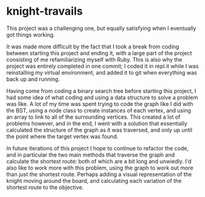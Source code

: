 # knight-travails

This project was a challenging one, but equally satisfying when I eventually got things working.

It was made more difficult by the fact that I took a break from coding between starting this project and ending it, with a large part of the project consisting of me refamiliarizing myself with Ruby. This is also why the project was entirely completed in one commit; I coded it in repl.it while I was reinstalling my virtual environment, and added it to git when everything was back up and running.

Having come from coding a binary search tree before starting this project, I had some idea of what coding and using a data structure to solve a problem was like. A lot of my time was spent trying to code the graph like I did with the BST, using a node class to create instances of each vertex, and using an array to link to all of the surrounding vertices. This created a lot of problems however, and in the end, I went with a solution that essentially calculated the structure of the graph as it was traversed, and only up until the point where the target vertex was found.

In future iterations of this project I hope to continue to refactor the code, and in particular the two main methods that traverse the graph and calculate the shortest route: both of which are a bit long and unwiedly. I'd also like to work more with this problem, using the graph to work out more than just the shortest route. Perhaps adding a visual representation of the knight moving around the board, and calculating each variation of the shortest route to the objective.